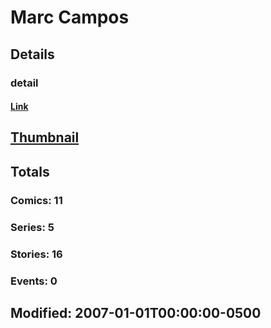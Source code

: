 # Marc  Campos 
## Details
### detail
#### [Link](http://marvel.com/comics/creators/3073/marc_campos?utm_campaign=apiRef&utm_source=225578a89fc76f3d20fbffda5d17a88d)
## [Thumbnail](http://i.annihil.us/u/prod/marvel/i/mg/b/40/image_not_available.jpg)
## Totals
### Comics: 11
### Series: 5
### Stories: 16
### Events: 0
## Modified: 2007-01-01T00:00:00-0500